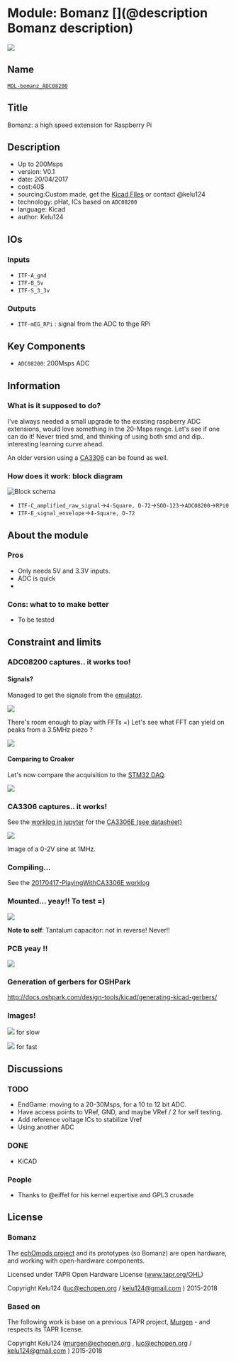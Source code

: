 # Module: Bomanz [](@description Bomanz description)

![](/images/bomanz_pcb.png)

## Name

[`MDL-bomanz_ADC08200`]()


## Title

Bomanz: a high speed extension for Raspberry Pi

## Description

* Up to 200Msps
* version: V0.1
* date: 20/04/2017
* cost:40$
* sourcing:Custom made, get the [Kicad FIles](/source/kicad/)  or contact @kelu124
* technology: pHat, ICs based on `ADC08200`
* language: Kicad
* author: Kelu124

## IOs

### Inputs

* `ITF-A_gnd`
* `ITF-B_5v`
* `ITF-S_3_3v`

### Outputs

* `ITF-mEG_RPi` : signal from the ADC to thge RPi

## Key Components

* `ADC08200`: 200Msps ADC  

## Information

### What is it supposed to do?

I've always needed a small upgrade to the existing raspberry ADC extensions, would love something in the 20-Msps range. Let's see if one can do it! Never tried smd, and thinking of using both smd and dip.. interesting learning curve ahead.

 An older version using a [CA3306](/CA3306E/) can be found as well.

### How does it work: block diagram

![Block schema](/source/blocks.png)

* `ITF-C_amplified_raw_signal`->`4-Square, D-72`->`SOD-123`->`ADC08200`->`RPi0`
* `ITF-E_signal_envelope`->`4-Square, D-72`

## About the module

### Pros

* Only needs 5V and 3.3V inputs.
* ADC is quick
* 

### Cons: what to to make better

* To be tested

 
## Constraint and limits

### ADC08200 captures.. it works too!

#### Signals? 

Managed to get the signals from the [emulator](https://github.com/kelu124/echomods/tree/master/silent/).

![](/images/SilentSigs.jpg)

There's room enough to play with FFTs =) Let's see what FFT can yield on peaks from a 3.5MHz piezo ?

![](/images/ADC08200piezoFFTed.png)

#### Comparing to Croaker

Let's now compare the acquisition to the [STM32 DAQ](https://github.com/kelu124/echomods/tree/master/croaker/).

![](/images/BomanzVSCroaker.png)

### CA3306 captures.. it works!

See the [worklog in jupyter](/CA3306E/20170422-FirstAcqs.ipynb) for the [CA3306E (see datasheet)](/pdf/CA3306.pdf)

![](/images/20170422-FirstAcqs.png)

Image of a 0-2V sine at 1MHz.


### Compiling...

See the [20170417-PlayingWithCA3306E worklog](/20170417-PlayingWithCA3306E.md)

### Mounted... yeay!! To test =)

![](/images/20170412_231408.jpg)

**Note to self**: Tantalum capacitor: not in reverse! Never!!

### PCB yeay !!

![](/images/bomanz_pcb.png)

### Generation of gerbers for OSHPark

http://docs.oshpark.com/design-tools/kicad/generating-kicad-gerbers/

### Images!

![](/images/20170406_124914.jpg) for slow

![](/images/20170406_124950.jpg) for fast

## Discussions

### TODO

* EndGame: moving to a 20-30Msps, for a 10 to 12 bit ADC. 
* Have access points to VRef, GND, and maybe VRef / 2 for self testing.
* Add reference voltage ICs to stabilize Vref
* Using another ADC

### DONE

* KiCAD

### People

* Thanks to @eiffel for his kernel expertise and GPL3 crusade

 

## License

### Bomanz 

The [echOmods project](https://github.com/kelu124/echomods) and its prototypes (so Bomanz) are open hardware, and working with open-hardware components.

Licensed under TAPR Open Hardware License (www.tapr.org/OHL)

Copyright Kelu124 (luc@echopen.org / kelu124@gmail.com ) 2015-2018

### Based on 

The following work is base on a previous TAPR project, [Murgen](https://github.com/kelu124/murgen-dev-kit) - and respects its TAPR license.

Copyright Kelu124 (murgen@echopen.org , luc@echopen.org / kelu124@gmail.com ) 2015-2018
